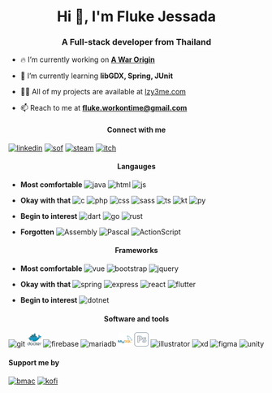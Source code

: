 <h1 align="center">Hi 👋, I'm Fluke Jessada</h1>
<h3 align="center">A Full-stack developer from Thailand</h3>

- 🔥 I’m currently working on **[A War Origin](https://github.com)**

- 🌱 I’m currently learning **libGDX, Spring, JUnit**

- 👨‍💻 All of my projects are available at [lzy3me.com](https://lzy3me.github.io)

- 📫 Reach to me at **fluke.workontime@gmail.com**

#### <div align="center"> Connect with me </div>

[![linkedin](https://img.shields.io/badge/LinkedIn-0077B5?style=for-the-badge&logo=linkedin&logoColor=white)](https://linkedin.com/in/jessada-supapsuntorn-4a2a83182) [![sof](https://img.shields.io/badge/Stack_Overflow-FE7A16?style=for-the-badge&logo=stack-overflow&logoColor=white)](https://stackoverflow.com/users/7644853/lazyrlzy) [![steam](https://img.shields.io/badge/Steam-000000?style=for-the-badge&logo=steam&logoColor=white)](https://steamcommunity.com/id/lzy3me/) [![itch](https://img.shields.io/badge/Itch.io-FA5C5C?style=for-the-badge&logo=itch.io&logoColor=white)](https://lzydev.itch.io/)

#### <div align="center"> Langauges </div>

- **Most comfortable**
  ![java](https://img.shields.io/badge/Java-ED8B00?style=for-the-badge&logo=java&logoColor=white) ![html](https://img.shields.io/badge/HTML5-E34F26?style=for-the-badge&logo=html5&logoColor=white) ![js](https://img.shields.io/badge/JavaScript-323330?style=for-the-badge&logo=javascript&logoColor=F7DF1E)

- **Okay with that**
  ![c](https://img.shields.io/badge/C-00599C?style=for-the-badge&logo=c&logoColor=white) ![php](https://img.shields.io/badge/PHP-777BB4?style=for-the-badge&logo=php&logoColor=white) ![css](https://img.shields.io/badge/CSS3-1572B6?style=for-the-badge&logo=css3&logoColor=white) ![sass](https://img.shields.io/badge/Sass-CC6699?style=for-the-badge&logo=sass&logoColor=white) ![ts](https://img.shields.io/badge/TypeScript-007ACC?style=for-the-badge&logo=typescript&logoColor=white) ![kt](https://img.shields.io/badge/Kotlin-0095D5?&style=for-the-badge&logo=kotlin&logoColor=white) ![py](https://img.shields.io/badge/Python-3776AB?style=for-the-badge&logo=python&logoColor=white)

- **Begin to interest**
  ![dart](https://img.shields.io/badge/Dart-0175C2?style=for-the-badge&logo=dart&logoColor=white) ![go](https://img.shields.io/badge/Go-00ADD8?style=for-the-badge&logo=go&logoColor=white) ![rust](https://img.shields.io/badge/Rust-000000?style=for-the-badge&logo=rust&logoColor=white)

- **Forgotten**
  ![Assembly](https://img.shields.io/badge/-ASSEMBLY-lightgrey?style=for-the-badge) ![Pascal](https://img.shields.io/badge/-PASCAL-blue?style=for-the-badge) ![ActionScript](https://img.shields.io/badge/-ActionScript-orange?style=for-the-badge)

#### <div align="center"> Frameworks </div>

- **Most comfortable**
  ![vue](https://img.shields.io/badge/Vue.js-35495E?style=for-the-badge&logo=vue.js&logoColor=4FC08D) ![bootstrap](https://img.shields.io/badge/Bootstrap-563D7C?style=for-the-badge&logo=bootstrap&logoColor=white) ![jquery](https://img.shields.io/badge/jQuery-0769AD?style=for-the-badge&logo=jquery&logoColor=white)

- **Okay with that**
  ![spring](https://img.shields.io/badge/Spring-6DB33F?style=for-the-badge&logo=spring&logoColor=white) ![express](https://img.shields.io/badge/Express.js-404D59?style=for-the-badge) ![react](https://img.shields.io/badge/React-20232A?style=for-the-badge&logo=react&logoColor=61DAFB) ![flutter](https://img.shields.io/badge/Flutter-02569B?style=for-the-badge&logo=flutter&logoColor=white)

- **Begin to interest**
  ![dotnet](https://img.shields.io/badge/.NET-5C2D91?style=for-the-badge&logo=.net&logoColor=white)

#### <div align="center"> Software and tools </div>

<img src="https://www.vectorlogo.zone/logos/git-scm/git-scm-icon.svg" alt="git" width="28" height="28" /> <img src="https://raw.githubusercontent.com/devicons/devicon/master/icons/docker/docker-original-wordmark.svg" alt="docker" width="28" height="28" /> <img src="https://www.vectorlogo.zone/logos/firebase/firebase-icon.svg" alt="firebase" width="28" height="28" /> <img src="https://www.vectorlogo.zone/logos/mariadb/mariadb-icon.svg" alt="mariadb" width="28" height="28" /> <img src="https://raw.githubusercontent.com/devicons/devicon/master/icons/mysql/mysql-original-wordmark.svg" alt="mysql" width="28" height="28" /> <img src="https://raw.githubusercontent.com/devicons/devicon/master/icons/photoshop/photoshop-line.svg" alt="photoshop" width="28" height="28" /> <img src="https://www.vectorlogo.zone/logos/adobe_illustrator/adobe_illustrator-icon.svg" alt="illustrator" width="28" height="28" /> <img src="https://cdn.worldvectorlogo.com/logos/adobe-xd.svg" alt="xd" width="28" height="28" /> <img src="https://www.vectorlogo.zone/logos/figma/figma-icon.svg" alt="figma" width="28" height="28" /> <img src="https://www.vectorlogo.zone/logos/unity3d/unity3d-icon.svg" alt="unity" width="28" height="28" /> 

#### Support me by

[![bmac](https://img.shields.io/badge/BUY_ME_A_COFFEE-FFDD00?style=for-the-badge&logo=buymeacoffee&logoColor=white)](https://www.buymeacoffee.com/lzy3me) [![kofi](https://img.shields.io/badge/Ko--Fi-F16061?style=for-the-badge&logo=ko-fi&logoColor=white)](https://ko-fi.com/lzy3me)
